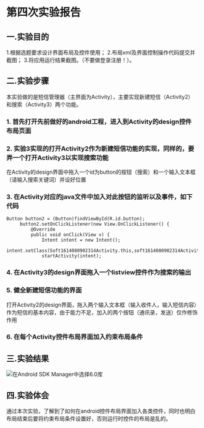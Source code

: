 # 第四次实验报告

## 一.实验目的
1.根据选题要求设计界面布局及控件使用；
2.布局xml及界面控制操作代码提交并截图；
3.将应用运行结果截图。（不要做登录注册！）。

## 二.实验步骤
本实验做的是短信管理器（主界面为Activity），主要实现新建短信（Activity2）和搜索（Activity3）两个功能。

### 1. 首先打开先前做好的android工程，进入到Activity的design控件布局页面

### 2. 实验3实现的打开Activity2作为新建短信功能的实现，同样的，要弄一个打开Activity3以实现搜索功能
在Activity的design界面中拖入一个id为button的按钮（搜索）和一个输入文本框（请输入搜索关键词）并设好位置

### 3. 在Activity对应的java文件中加入对此按钮的监听以及事件，如下代码
   ~~~
   Button button2 = (Button)findViewById(R.id.button);
        button2.setOnClickListener(new View.OnClickListener() {
            @Override
            public void onClick(View v) {
                Intent intent = new Intent();
                intent.setClass(Soft1614080902314Activity.this,soft1614080902314Activity3.class);
                startActivity(intent);
   ~~~

### 4. 在Activity3的design界面拖入一个listview控件作为搜索的输出

### 5. 健全新建短信功能的界面
打开Activity2的design界面，拖入两个输入文本框（输入收件人，输入短信内容）作为短信的基本内容，由于能力不足，加入的两个按钮（通讯录，发送）仅作修饰作用
   
### 6. 在每个Activity控件布局界面加入约束布局条件

## 三.实验结果
![在Android SDK Manager中选择6.0库](https://github.com/Zhengmianjie/android-labs-2018/blob/master/soft1614080902314/4%E8%BF%90%E8%A1%8C%E6%88%AA%E5%9B%BE.jpg?raw=true"配置教育网下载代理")

## 四.实验体会    
通过本次实验，了解到了如何在android控件布局界面加入各类控件，同时也明白布局结束后要将约束布局条件设置好，否则运行时控件的布局是乱的。
